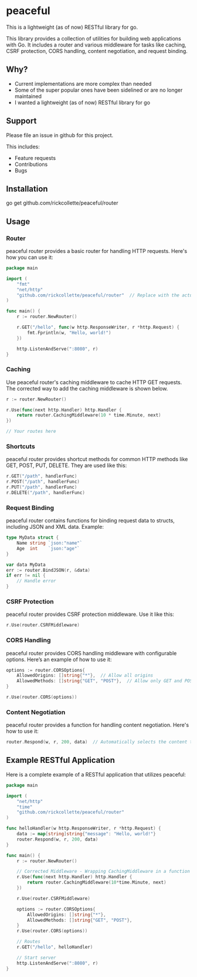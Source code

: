 # peaceful
This is a lightweight (as of now) RESTful library for go.

This library provides a collection of utilities for building web applications with Go. It includes a router and various middleware for tasks like caching, CSRF protection, CORS handling, content negotiation, and request binding.

## Why?
  - Current implementations are more complex than needed
  - Some of the super popular ones have been sidelined or are no longer maintained
  - I wanted a lightweight (as of now) RESTful library for go

## Support

Please file an issue in github for this project.  

This includes:
  - Feature requests
  - Contributions
  - Bugs

## Installation

go get github.com/rickcollette/peaceful/router

## Usage

### Router

peaceful router provides a basic router for handling HTTP requests. Here's how you can use it:

```go
package main

import (
    "fmt"
    "net/http"
    "github.com/rickcollette/peaceful/router"  // Replace with the actual path
)

func main() {
    r := router.NewRouter()

    r.GET("/hello", func(w http.ResponseWriter, r *http.Request) {
        fmt.Fprintln(w, "Hello, world!")
    })

    http.ListenAndServe(":8080", r)
}
```

### Caching

Use peaceful router's caching middleware to cache HTTP GET requests. The corrected way to add the caching middleware is shown below.

```go
r := router.NewRouter()

r.Use(func(next http.Handler) http.Handler {
    return router.CachingMiddleware(10 * time.Minute, next)
})

// Your routes here

```

### Shortcuts

peaceful router provides shortcut methods for common HTTP methods like GET, POST, PUT, DELETE. They are used like this:

```go
r.GET("/path", handlerFunc)
r.POST("/path", handlerFunc)
r.PUT("/path", handlerFunc)
r.DELETE("/path", handlerFunc)
```

### Request Binding

peaceful router contains functions for binding request data to structs, including JSON and XML data. Example:

```go
type MyData struct {
    Name string `json:"name"`
    Age  int    `json:"age"`
}

var data MyData
err := router.BindJSON(r, &data)
if err != nil {
    // Handle error
}
```

### CSRF Protection

peaceful router provides CSRF protection middleware. Use it like this:

```go
r.Use(router.CSRFMiddleware)
```

### CORS Handling

peaceful router provides CORS handling middleware with configurable options. Here’s an example of how to use it:

```go
options := router.CORSOptions{
    AllowedOrigins: []string{"*"},  // Allow all origins
    AllowedMethods: []string{"GET", "POST"},  // Allow only GET and POST requests
}

r.Use(router.CORS(options))
```

### Content Negotiation

peaceful router provides a function for handling content negotiation. Here's how to use it:

```go
router.Respond(w, r, 200, data)  // Automatically selects the content type based on the "Accept" header
```

## Example RESTful Application

Here is a complete example of a RESTful application that utilizes peaceful:

```go
package main

import (
    "net/http"
    "time"
    "github.com/rickcollette/peaceful/router"  
)

func helloHandler(w http.ResponseWriter, r *http.Request) {
    data := map[string]string{"message": "Hello, world!"}
    router.Respond(w, r, 200, data)
}

func main() {
    r := router.NewRouter()

    // Corrected Middleware - Wrapping CachingMiddleware in a function that matches router.Middleware type
    r.Use(func(next http.Handler) http.Handler {
        return router.CachingMiddleware(10*time.Minute, next)
    })

    r.Use(router.CSRFMiddleware)

    options := router.CORSOptions{
        AllowedOrigins: []string{"*"},
        AllowedMethods: []string{"GET", "POST"},
    }
    r.Use(router.CORS(options))

    // Routes
    r.GET("/hello", helloHandler)

    // Start server
    http.ListenAndServe(":8080", r)
}
```
